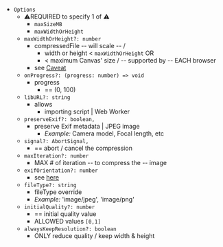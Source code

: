 * `Options`
  * ⚠️REQUIRED to specify 1 of ⚠️
    * `maxSizeMB`
    * `maxWidthOrHeight`
  * `maxWidthOrHeight?: number`
    * compressedFile -- will scale -- / 
      * width or height < `maxWidthOrHeight` OR
      * \< maximum Canvas' size / -- supported by -- EACH browser
    * see [Caveat](/README.md#caveat)
  * `onProgress?: (progress: number) => void`
    * progress
      * == (0, 100)
  * `libURL?: string`
    * allows
      * importing script | Web Worker
  * `preserveExif?: boolean,`
    * preserve Exif metadata | JPEG image
      * _Example:_ Camera model, Focal length, etc
  * `signal?: AbortSignal,`
    * == abort / cancel the compression
  * `maxIteration?: number`
    * MAX # of iteration -- to compress the -- image
  * `exifOrientation?: number`
    * see [here](https://stackoverflow.com/a/32490603/10395024)
  * `fileType?: string`
    * fileType override
    * _Example:_ 'image/jpeg', 'image/png'
  * `initialQuality?: number`
    * == initial quality value
    * ALLOWED values `[0,1]`
  * `alwaysKeepResolution?: boolean`
    * ONLY reduce quality / keep width & height